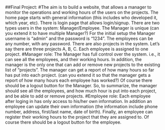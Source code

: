 ##Final Project:
#The aim is to build a website, that allows a manager to monitor the operations and working hours of
the users on the projects.
The home page starts with general information (this includes who developed it, which year, etc).
There is login page that allows login/signup. There are two types users in the system:
Manager/Employee. The Manager is unique (can you extend it to have multiple Manager?) For the
initial setup the Manager username is “admin” and the password is “1234”. The employees can be
any number, with any password. There are also projects in the system. Let’s say there are three
projects A, B, C. Each employee is assigned to one project.
#Manager role:
The Manager has full control over the system. i.e., it can see all the employees, and their working
hours. In addition, the manager is the only one that can add or remove new projects to the existing list
of “projects”. The manager can get a report of how many hours so far has put into each project. (can
you extend it so that the manager gets a report of how many hours each employee has worked?) Of
course there should be a logout button for the Manager. So, to summarize, the manager should see all
the employees, and how much hour is put into each project, and be able to add or remove projects.
#Employee role:
Each employee after loging in has only access to his/her own information. In addition an employee can
update their own information (the information include phone number, address, first/last name, date
of birth). Finally, an employee can register their working hours to the project that they are assigned
to. Of course there should be a logout button for the employee.
